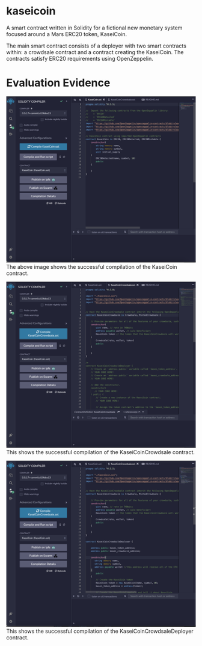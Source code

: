 # kaseicoin
A smart contract written in Solidity for a fictional new monetary system focused around a Mars ERC20 token, KaseiCoin.

The main smart contract consists of a deployer with two smart contracts within: a crowdsale contract and a contract creating the KaseiCoin.  The contracts satisfy ERC20 requirements using OpenZeppelin.


# Evaluation Evidence

![Image](Evaluation_Evidence/kaseicoin_compiled.png)
The above image shows the successful compilation of the KaseiCoin contract.


![Image](Evaluation_Evidence/crowdsale_compiled.png)
This shows the successful compilation of the KaseiCoinCrowdsale contract.

![Image](Evaluation_Evidence/crowdsale_deployer_compiled.png)
This shows the successful compilation of the KaseiCoinCrowdsaleDeployer contract.